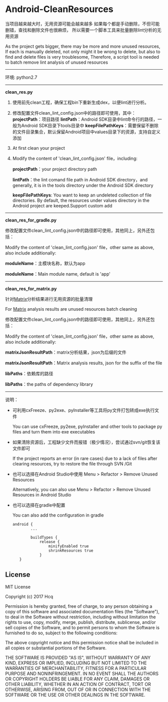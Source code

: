 # Android-CleanResources

当项目越来越大时，无用资源可能会越来越多
如果每个都是手动删除，不但可能删错，查找和删除文件也很麻烦，
所以需要一个脚本工具来批量删除lint分析的无用资源

As the project gets bigger, there may be more and more unused resources,
If each is manually deleted, not only might it be wrong to delete, but also to find and delete files is very troublesome,
Therefore, a script tool is needed to batch remove lint analysis of unused resources

- - -

环境: python2.7

- - -

**clean_res.py**

1. 使用前先clean工程，确保工程bin下重新生成dex，以便lint进行分析。
1. 修改配置文件clean_lint_config.json中的路径即可使用，其中：
**projectPath**：项目路径
**lintPath**：Android SDK目录中lint命令行的路径，一般为Android SDK目录下tools目录中
**keepFilePathKeys**：需要保留不删除的文件目录集合，默认保留Android项目中values目录下的资源，支持自定义添加



1. At first clean your project
1. Modify the content of 'clean_lint_config.json' file，including:

    **projectPath**：your project directory path

    **lintPath**：the lint comand file path in Android SDK directory，and generally, it is in the tools directory under the Android SDK directory

    **keepFilePathKeys**: You want to keep an undeleted collection of file directories.
    By default, the resources under values directory in the Android project are keeped.Support custom add

- - -

**clean_res_for_gradle.py**

修改配置文件clean_lint_config.json中的路径即可使用，其他同上，另外还包括：

Modify the content of 'clean_lint_config.json' file，other same as above, also include additionally:

**moduleName**：主模块名称，默认为app

**moduleName**：Main module name, default is 'app'

- - -

**clean_res_for_matrix.py**

针对[Matrix](https://github.com/Tencent/matrix "Matrix")分析结果进行无用资源的批量清理

For [Matrix](https://github.com/Tencent/matrix "Matrix") analysis results are unused resources batch cleaning

修改配置文件clean_lint_config.json中的路径即可使用，其他同上，另外还包括：

Modify the content of 'clean_lint_config.json' file，other same as above, also include additionally:

**matrixJsonResultPath**：matrix分析结果，json为后缀的文件

**matrixJsonResultPath**：Matrix analysis results, json for the suffix of the file

**libPaths**：依赖库的路径

**libPaths**：the paths of dependency library

- - -

说明：
- 可利用cxFreeze、py2exe、pyInstaller等工具将py文件打包转成exe执行文件

	You can use cxFreeze, py2exe, pyInstaller and other tools to package py files and turn them into exe executables
- 如果清除资源后，工程缺少文件而报错（极少情况），尝试通过svn/git恢复该文件即可

	If the project reports an error (in rare cases) due to a lack of files after clearing resources, try to restore the file through SVN /Git
- 也可以选择在Android Studio中使用 Menu > Refactor > Remove Unused Resources

	Alternatively, you can also use Menu > Refactor > Remove Unused Resources in Android Studio
- 也可以选择在gradle中配置

	You can also add the configuration in gradle
	```
    android {
            ...

            buildTypes {
                release {
                    minifyEnabled true
                    shrinkResources true
                }
       }
    ```

## License

MIT License

Copyright (c) 2017 Hcq

Permission is hereby granted, free of charge, to any person obtaining a copy
of this software and associated documentation files (the "Software"), to deal
in the Software without restriction, including without limitation the rights
to use, copy, modify, merge, publish, distribute, sublicense, and/or sell
copies of the Software, and to permit persons to whom the Software is
furnished to do so, subject to the following conditions:

The above copyright notice and this permission notice shall be included in all
copies or substantial portions of the Software.

THE SOFTWARE IS PROVIDED "AS IS", WITHOUT WARRANTY OF ANY KIND, EXPRESS OR
IMPLIED, INCLUDING BUT NOT LIMITED TO THE WARRANTIES OF MERCHANTABILITY,
FITNESS FOR A PARTICULAR PURPOSE AND NONINFRINGEMENT. IN NO EVENT SHALL THE
AUTHORS OR COPYRIGHT HOLDERS BE LIABLE FOR ANY CLAIM, DAMAGES OR OTHER
LIABILITY, WHETHER IN AN ACTION OF CONTRACT, TORT OR OTHERWISE, ARISING FROM,
OUT OF OR IN CONNECTION WITH THE SOFTWARE OR THE USE OR OTHER DEALINGS IN THE
SOFTWARE.
